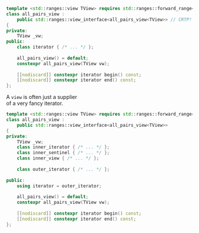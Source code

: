 <section data-background-image="images/planet-transformation.png" data-background-size="contain">
</section>
<section>

```c++ [|8]
template <std::ranges::view TView> requires std::ranges::forward_range<TView>
class all_pairs_view :
	public std::ranges::view_interface<all_pairs_view<TView>> // CRTP!
{
private:
	TView _vw;
public:
	class iterator { /* ... */ };
 
	all_pairs_view() = default;
	constexpr all_pairs_view(TView vw);
 
	[[nodiscard]] constexpr iterator begin() const;
	[[nodiscard]] constexpr iterator end() const;
};
```

</section>
<section>

<div class="hl-block pretty-big-text">

A <code>view</code> is often just a supplier<br />of a very fancy iterator.

</div>

</section>
<section>

```c++ [|7]
template <std::ranges::view TView> requires std::ranges::forward_range<TView>
class all_pairs_view :
	public std::ranges::view_interface<all_pairs_view<TView>>
{
private:
	TView _vw;
	class inner_iterator { /* ... */ };
	class inner_sentinel { /* ... */ };
	class inner_view { /* ... */ };
 
	class outer_iterator { /* ... */ };
 
public:
	using iterator = outer_iterator;
 
	all_pairs_view() = default;
	constexpr all_pairs_view(TView vw);
 
	[[nodiscard]] constexpr iterator begin() const;
	[[nodiscard]] constexpr iterator end() const;
};
```

</section>